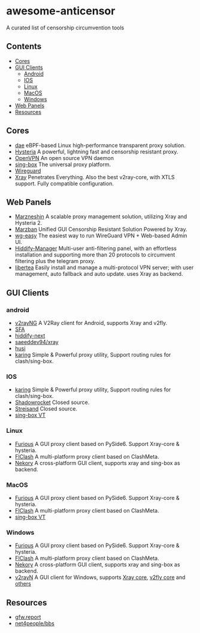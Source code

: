 # awesome-anticensor
A curated list of censorship circumvention tools

## Contents
- [Cores](#cores)
- [GUI Clients](#gui-clients)
  - [Android](#android)
  - [IOS](#ios)
  - [Linux](#linux)
  - [MacOS](#macos)
  - [Windows](#windows)
- [Web Panels](#web-panels)
- [Resources](#resources)

## Cores

- [dae](https://github.com/daeuniverse/dae) eBPF-based Linux high-performance transparent proxy solution.
- [Hysteria](https://github.com/apernet/hysteria) A powerful, lightning fast and censorship resistant proxy.
- [OpenVPN](https://github.com/OpenVPN/openvpn) An open source VPN daemon
- [sing-box](https://github.com/SagerNet/sing-box) The universal proxy platform.
- [Wireguard](https://www.wireguard.com/)
- [Xray](https://github.com/xtls/xray-core) Penetrates Everything. Also the best v2ray-core, with XTLS support. Fully compatible configuration.

## Web Panels
- [Marzneshin](https://github.com/marzneshin/marzneshin) A scalable proxy management solution, utilizing Xray and Hysteria 2.
- [Marzban](https://github.com/gozargah/marzban) Unified GUI Censorship Resistant Solution Powered by Xray.
- [wg-easy](https://github.com/wg-easy/wg-easy) The easiest way to run WireGuard VPN + Web-based Admin UI.
- [Hiddify-Manager](https://github.com/hiddify/Hiddify-Manager) Multi-user anti-filtering panel, with an effortless installation and supporting more than 20 protocols to circumvent filtering plus the telegram proxy.
- [libertea](https://github.com/VZiChoushaDui/Libertea) Easily install and manage a multi-protocol VPN server; with user management, auto fallback and auto update. uses Xray as backend.

## GUI Clients

### android

- [v2rayNG](https://github.com/2dust/v2rayNG) A V2Ray client for Android, supports Xray and v2fly.
- [SFA](https://github.com/SagerNet/sing-box/)
- [hiddify-next](https://github.com/hiddify/hiddify-next)
- [saeeddev94/xray](https://github.com/SaeedDev94/Xray)
- [husi](https://github.com/xchacha20-poly1305/husi)
- [karing](https://github.com/KaringX/karing) Simple & Powerful proxy utility, Support routing rules for clash/sing-box.

### IOS
- [karing](https://github.com/KaringX/karing) Simple & Powerful proxy utility, Support routing rules for clash/sing-box.
- [Shadowrocket](https://apps.apple.com/us/app/shadowrocket/id932747118) Closed source.
- [Streisand](https://apps.apple.com/us/app/streisand/id6450534064) Closed source.
- [sing-box VT](https://apps.apple.com/us/app/sing-box-vt/id6673731168)

### Linux
- [Furious](https://github.com/LorenEteval/Furious/) A GUI proxy client based on PySide6. Support Xray-core & hysteria.
- [FlClash](https://github.com/chen08209/FlClash) A multi-platform proxy client based on ClashMeta.
- [Nekory](https://github.com/MatsuriDayo/nekoray) A cross-platform GUI client, supports xray and sing-box as backend.

### MacOS
- [Furious](https://github.com/LorenEteval/Furious/) A GUI proxy client based on PySide6. Support Xray-core & hysteria.
- [FlClash](https://github.com/chen08209/FlClash) A multi-platform proxy client based on ClashMeta.
- [sing-box VT](https://apps.apple.com/us/app/sing-box-vt/id6673731168)


### Windows
- [Furious](https://github.com/LorenEteval/Furious/) A GUI proxy client based on PySide6. Support Xray-core & hysteria.
- [FlClash](https://github.com/chen08209/FlClash) A multi-platform proxy client based on ClashMeta.
- [Nekory](https://github.com/MatsuriDayo/nekoray) A cross-platform GUI client, supports xray and sing-box as backend.
- [v2rayN](https://github.com/2dust/v2rayN) A GUI client for Windows, supports [Xray core](https://github.com/XTLS/Xray-core), [v2fly core](https://github.com/v2fly/v2ray-core) and [others](https://github.com/2dust/v2rayN/wiki/List-of-supported-cores)

## Resources
- [gfw.report](https://gfw.report)
- [net4people/bbs](https://github.com/net4people/bbs)
